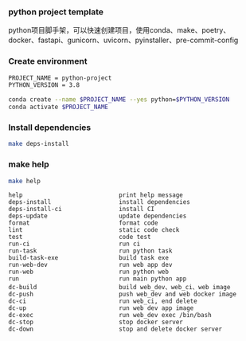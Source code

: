 ### python project template 
python项目脚手架，可以快速创建项目，使用conda、make、poetry、docker、fastapi、gunicorn、uvicorn、pyinstaller、pre-commit-config

### Create environment

```bash
PROJECT_NAME = python-project
PYTHON_VERSION = 3.8

conda create --name $PROJECT_NAME --yes python=$PYTHON_VERSION
conda activate $PROJECT_NAME
```

### Install dependencies

```bash
make deps-install
```
### make help

```bash
make help 
```
```
help                           print help message
deps-install                   install dependencies
deps-install-ci                install CI
deps-update                    update dependencies
format                         format code
lint                           static code check
test                           code test
run-ci                         run ci
run-task                       run python task
build-task-exe                 build task exe
run-web-dev                    run web app dev
run-web                        run python web
run                            run main python app
dc-build                       build web_dev、web_ci、web image
dc-push                        push web_dev and web docker image
dc-ci                          run web_ci, end delete
dc-up                          run web dev app image
dc-exec                        run web_dev exec /bin/bash
dc-stop                        stop docker server
dc-down                        stop and delete docker server

```



